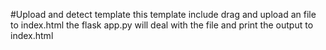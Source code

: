 #Upload and detect template
this template include drag and upload an file to index.html
the flask app.py will deal with the file and print the output to index.html